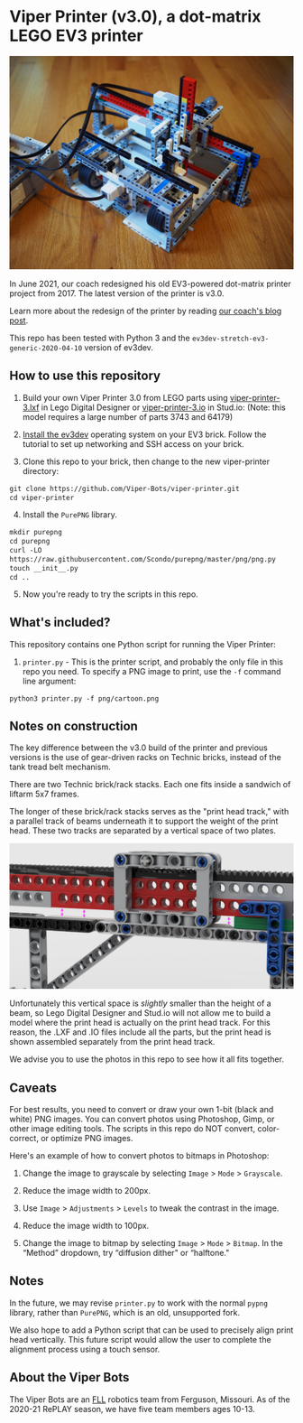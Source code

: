 Viper Printer (v3.0), a dot-matrix LEGO EV3 printer
===================================================

![Viper printer image](https://github.com/Viper-Bots/viper-printer/blob/main/jpg/printer1-for-repo.jpg)

In June 2021, our coach redesigned his old EV3-powered dot-matrix printer project from 2017. The latest version of the printer is v3.0.

Learn more about the redesign of the printer by reading [our coach's blog post](https://www.joshrenaud.com/family/archives/2021/06/revisiting-my-dot-matrix-ev3-lego-printer.html).

This repo has been tested with Python 3 and the `ev3dev-stretch-ev3-generic-2020-04-10` version of ev3dev.


How to use this repository
--------------------------

1. Build your own Viper Printer 3.0 from LEGO parts using [viper-printer-3.lxf](https://github.com/Viper-Bots/viper-printer/blob/main/models/viper-printer-3.lxf) in Lego Digital Designer or [viper-printer-3.io](https://github.com/Viper-Bots/viper-printer/blob/main/models/viper-printer-3.io) in Stud.io:  (Note: this model requires a large number of parts 3743 and 64179)

2. [Install the ev3dev](https://www.ev3dev.org/docs/getting-started/) operating system on your EV3 brick. Follow the tutorial to set up networking and SSH access on your brick.

3. Clone this repo to your brick, then change to the new viper-printer directory:

```
git clone https://github.com/Viper-Bots/viper-printer.git
cd viper-printer
```

4. Install the `PurePNG` library.

```
mkdir purepng
cd purepng
curl -LO https://raw.githubusercontent.com/Scondo/purepng/master/png/png.py
touch __init__.py
cd ..
```

5. Now you're ready to try the scripts in this repo.


What's included?
----------------

This repository contains one Python script for running the Viper Printer:

1. `printer.py` - This is the printer script, and probably the only file in this repo you need. To specify a PNG image to print, use the `-f` command line argument:

```
python3 printer.py -f png/cartoon.png
```


Notes on construction
---------------------

The key difference between the v3.0 build of the printer and previous versions is the use of gear-driven racks on Technic bricks, instead of the tank tread belt mechanism. 

There are two Technic brick/rack stacks. Each one fits inside a sandwich of liftarm 5x7 frames. 

The longer of these brick/rack stacks serves as the "print head track," with a parallel track of beams underneath it to support the weight of the print head.  These two tracks are separated by a vertical space of two plates.

![Beam spacing illustration](https://github.com/Viper-Bots/viper-printer/blob/main/jpg/beam-spacing-for-repo.jpg)

Unfortunately this vertical space is _slightly_ smaller than the height of a beam, so Lego Digital Designer and Stud.io will not allow me to build a model where the print head is actually on the print head track. For this reason, the .LXF and .IO files include all the parts, but the print head is shown assembled separately from the print head track. 

We advise you to use the photos in this repo to see how it all fits together.



Caveats
-------

For best results, you need to convert or draw your own 1-bit (black and white) PNG images. You can convert photos using Photoshop, Gimp, or other image editing tools. The scripts in this repo do NOT convert, color-correct, or optimize PNG images.

Here's an example of how to convert photos to bitmaps in Photoshop:

1. Change the image to grayscale by selecting `Image` > `Mode` > `Grayscale`.

2. Reduce the image width to 200px.

3. Use `Image` > `Adjustments` > `Levels` to tweak the contrast in the image.

4. Reduce the image width to 100px.

5. Change the image to bitmap by selecting `Image` > `Mode` > `Bitmap`. In the “Method” dropdown, try “diffusion dither" or “halftone."



Notes
-----

In the future, we may revise `printer.py` to work with the normal `pypng` library, rather than `PurePNG`, which is an old, unsupported fork. 

We also hope to add a Python script that can be used to precisely align print head vertically. This future script would allow the user to complete the alignment process using a touch sensor.



About the Viper Bots
--------------------
The Viper Bots are an [FLL](https://firstlegoleague.org) robotics team from Ferguson, Missouri. As of the 2020-21 RePLAY season, we have five team members ages 10-13.
